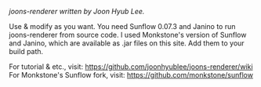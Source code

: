 _joons-renderer written by Joon Hyub Lee._

Use & modify as you want. You need Sunflow 0.07.3 and Janino to run joons-renderer from source code. I used Monkstone's version of Sunflow and Janino, which are available as .jar files on this site. Add them to your build path.

For tutorial & etc., visit: https://github.com/joonhyublee/joons-renderer/wiki  
For Monkstone's Sunflow fork, visit: https://github.com/monkstone/sunflow
